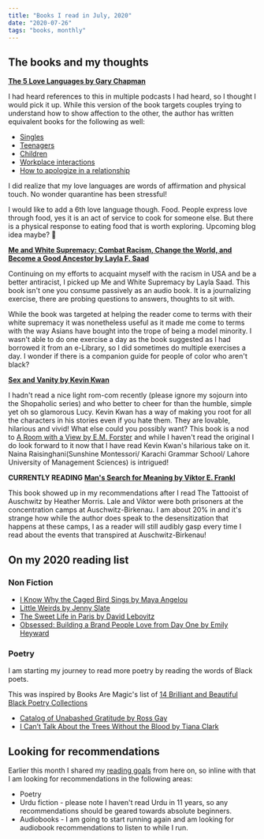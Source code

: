 ```yaml
---
title: "Books I read in July, 2020"
date: "2020-07-26"
tags: "books, monthly"
---
```


## The books and my thoughts

**[The 5 Love Languages by Gary Chapman](https://www.goodreads.com/book/show/23878688-the-5-love-languages)**

I had heard references to this in multiple podcasts I had heard, so I thought I would pick it up. While this version of the book targets couples trying to understand how to show affection to the other, the author has written equivalent books for the following as well:
- [Singles](https://www.goodreads.com/book/show/615389.The_Five_Love_Languages_for_Singles)
- [Teenagers](https://www.goodreads.com/book/show/49117.The_Five_Love_Languages_of_Teenagers)
- [Children](https://www.goodreads.com/book/show/952.The_Five_Love_Languages_of_Children) 
- [Workplace interactions](https://www.goodreads.com/book/show/11259079-the-five-languages-of-appreciation-in-the-workplace)
- [How to apologize in a relationship](https://www.goodreads.com/book/show/107515.The_Five_Languages_of_Apology)

I did realize that my love languages are words of affirmation and physical touch. No wonder quarantine has been stressful!

I would like to add a 6th love language though. Food. People express love through food, yes it is an act of service to cook for someone else. But there is a physical response to eating food that is worth exploring. Upcoming blog idea maybe? 🤔

**[Me and White Supremacy: Combat Racism, Change the World, and Become a Good Ancestor by Layla F. Saad](https://www.goodreads.com/book/show/46002342-me-and-white-supremacy)**

Continuing on my efforts to acquaint myself with the racism in USA and be a better antiracist, I picked up Me and White Supremacy by Layla Saad. This book isn't one you consume passively as an audio book. It is a journalizing exercise, there are probing questions to answers, thoughts to sit with.  

While the book was targeted at helping the reader come to terms with their white supremacy it was nonetheless useful as it made me come to terms with the way Asians have bought into the trope of being a model minority. I wasn't able to do one exercise a day as the book suggested as I had borrowed it from an e-Library, so I did sometimes do multiple exercises a day. I wonder if there is a companion guide for people of color who aren't black?

**[Sex and Vanity by Kevin Kwan](https://www.goodreads.com/book/show/52064314-sex-and-vanity)**

I hadn't read a nice light rom-com recently (please ignore my sojourn into the Shopaholic series) and who better to cheer for than the humble, simple yet oh so glamorous Lucy. Kevin Kwan has a way of making you root for all the characters in his stories even if you hate them. They are lovable, hilarious and vivid! What else could you possibly want? This book is a nod to [A Room with a View by E.M. Forster](https://www.goodreads.com/book/show/3087.A_Room_with_a_View) and while I haven't read the original I do look forward to it now that I have read Kevin Kwan's hilarious take on it. Naina Raisinghani(Sunshine Montessori/ Karachi Grammar School/ Lahore University of Management Sciences) is intrigued!

**CURRENTLY READING [Man's Search for Meaning by Viktor E. Frankl](https://www.goodreads.com/book/show/545759.Man_s_Search_for_Ultimate_Meaning?ac=1&from_search=true&qid=B6sL98MeqR&rank=2)**

This book showed up in my recommendations after I read The Tattooist of Auschwitz by Heather Morris. Lale and Viktor were both prisoners at the concentration camps at Auschwitz-Birkenau. I am about 20% in and it's strange how while the author does speak to the desensitization that happens at these camps, I as a reader will still audibly gasp every time I read about the events that transpired at Auschwitz-Birkenau!

## On my 2020 reading list

### Non Fiction
- [I Know Why the Caged Bird Sings by Maya Angelou](https://www.goodreads.com/book/show/13214.I_Know_Why_the_Caged_Bird_Sings)
- [Little Weirds by Jenny Slate](https://www.goodreads.com/book/show/44284906-little-weirds?ac=1&from_search=true&qid=ojGGSqdZhq&rank=1)
- [The Sweet Life in Paris by David Lebovitz](https://www.goodreads.com/book/show/6055063-the-sweet-life-in-paris?ac=1&from_search=true&qid=8XbkJlYDyx&rank=1)
- [Obsessed: Building a Brand People Love from Day One by Emily Heyward](https://www.goodreads.com/book/show/49231951-obsessed)

### Poetry

I am starting my journey to read more poetry by reading the words of Black poets. 

This was inspired by Books Are Magic's list of [14 Brilliant and Beautiful Black Poetry Collections](https://medium.com/@books_are_magic/14-brilliant-and-beautiful-black-poetry-collections-33a68aa77dd2)

- [Catalog of Unabashed Gratitude by Ross Gay](https://www.goodreads.com/book/show/23705600-catalog-of-unabashed-gratitude?ac=1&from_search=true&qid=3n9Ro2R4n6&rank=1)
- [I Can’t Talk About the Trees Without the Blood by Tiana Clark](https://www.goodreads.com/book/show/39860071-i-can-t-talk-about-the-trees-without-the-blood?ac=1&from_search=true&qid=QA3ieHdETr&rank=1)

## Looking for recommendations

Earlier this month I shared my [reading goals](/reading-goals.md) from here on, so inline with that I am looking for recommendations in the following areas:
- Poetry
- Urdu fiction - please note I haven't read Urdu in 11 years, so any recommendations should be geared towards absolute beginners. 
- Audiobooks - I am going to start running again and am looking for audiobook recommendations to listen to while I run. 